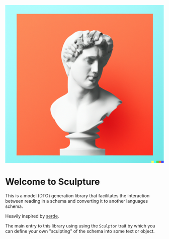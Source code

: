 <p align="center">
  <img src="https://raw.githubusercontent.com/IpFruion/sculpture/main/res/logo.png" alt="Sculptor Logo"/>
</p>

# Welcome to Sculpture

This is a model (DTO) generation library that facilitates the interaction between reading in a schema and converting it to another languages schema.

Heavily inspired by [serde](https://serde.rs).

The main entry to this library using using the `Sculptor` trait by which you can define your own "sculpting" of the schema into some text or object.
